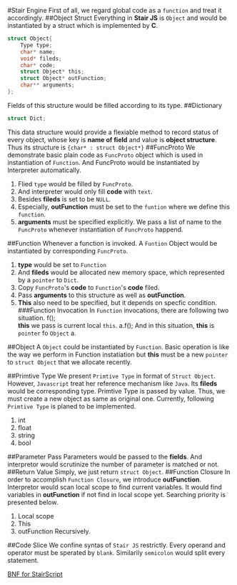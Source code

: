 #Stair Engine
First of all, we regard global code as a `function` and treat it accordingly.
##Object Struct
Everything in **Stair JS** is `Object` and would be instantiated by a struct
which is implemented by **C**.
~~~C
struct Object{
	Type type;
	char* name;
	void* fileds;
	char* code;
	struct Object* this;
	struct Object* outFunction;
	char** arguments;
};
~~~
Fields of this structure would be filled according to its type.
##Dictionary
~~~C
struct Dict;
~~~
This data structure would provide a flexiable method to record status of 
every object, whose key is **name of field** and value is **object structure**.
Thus its structure is `{char* : struct Object*}`
##FuncProto
We demonstrate basic plain code as `FuncProto` object which is used in 
instantiation of `Function`. And FuncProto would be instantiated by Interpreter
automatically. 
1. Flied `type` would be filled by `FuncProto`.
2. And interpreter would only fill **code** with `text`.
3. Besides **fileds** is set to be `NULL`.
4. Especially, **outFunction** must be set to the `funtion` where we define this 
`function`.
5. **arguments** must be specified explicitly. We pass a list of name to 
the `FuncProto` whenever instantiation of `FuncProto` happend.


##Function
Whenever a function is invoked. A `Funtion` Object would be instantiated by 
corresponding `FuncProto`.
1. **type** would be set to `Function` 
2. And **fileds** would be allocated new memory space, which 
represented by a `pointer` to `Dict`.
3. Copy `FuncProto`'s **code** to `Function`'s **code** filed.
4. Pass **arguments** to this structure as well as **outFunction**.
5. **This** also need to be specified, but it depends on specfic condition.
###Function Invocation
In `Function` invocations, there are following two situation.
		f();	
**this** we pass is current local `this`.
		a.f();
And in this situation, **this** is `pointer` fo `Object` a.
 
##Object
A `Object` could be instantiated by `Function`. Basic operation is like the 
way we perform in Function instatiation but **this** must be a new `pointer` 
to `struct Object` that we allocate recently.

##Primtive Type
We present `Primtive Type` in format of `Struct Object`. However, `Javascript`
treat her reference mechanism like `Java`. Its **fileds** would be corresponding
type. Primtive Type is passed by value.
Thus, we must create a new object as same as original one. Currently, following
`Primtive Type` is planed to be implemented.
1. int
2. float
3. string
4. bool

##Parameter Pass
Parameters would be passed to the **fields**. And interpretor would scrutinize
the number of parameter is matched or not.
##Return Value
Simply, we just return `struct Object`.
##Function Closure
In order to accomplish `Function Closure`, we introduce **outFunction**.
Interpretor would scan local scope to find current variables. It would find
variables in **outFunction** if not find in local scope yet. Searching priority
is presented below.
1. Local scope
2. This
3. outFunction Recursively.

##Code Slice
We confine syntas of `Stair JS` restrictly. Every operand and operator must
be sperated by `blank`. Similarily `semicolon` would split every statement.

<a href="BNF for StairScript.html">BNF for StairScript</a>